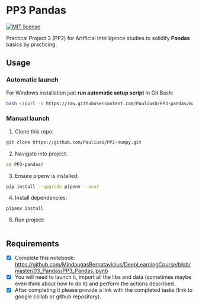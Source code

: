 # PP3 Pandas

[![MIT license](https://img.shields.io/badge/License-MIT-blue.svg)](https://github.com/PauliusU/PP3-pandas/blob/master/LICENSE)

Practical Project 3 (PP2) for Artificial Intelligence studies to solidify **Pandas** basics by practicing.

## Usage

### Automatic launch

For Windows installation just **run automatic setup script** in Git Bash:
```bash
bash <(curl -s https://raw.githubusercontent.com/PauliusU/PP3-pandas/master/setup.sh)
```

### Manual launch

1. Clone this repo:
```bash
git clone https://github.com/PauliusU/PP2-numpy.git
```

2. Navigate into project:
```bash
cd PP3-pandas/
```

3. Ensure pipenv is installed:
```bash
pip install --upgrade pipenv --user
```

4. Install dependencies:
```bash
pipenv install
```

5. Run project:
```bash

```

## Requirements

- [X] Complete this notebook: https://github.com/MindaugasBernatavicius/DeepLearningCourse/blob/master/03_Pandas/PP3_Pandas.ipynb
- [X] You will need to launch it, import all the libs and data (sometimes maybe even think about how to do it) and perform the actions described.
- [X] After completing it please provide a link with the completed tasks (link to google collab or github repository).
